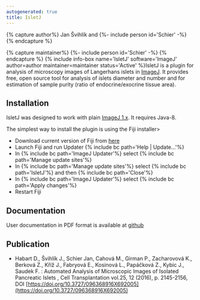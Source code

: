 ```yaml
---
autogenerated: true
title: IsletJ
---
```



{% capture author%}
Jan Švihlík and {%- include person id='Schier' -%}
{% endcapture %}

{% capture maintainer%}
{%- include person id='Schier' -%}
{% endcapture %}
{% include info-box name='IsletJ' software='ImageJ' author=author maintainer=maintainer status='Active' %}IsletJ is a plugin for analysis of microscopy images of Langerhans islets in [ImageJ](/about). It provides free, open source tool for analysis of islets diameter and number and for estimation of sample purity (ratio of endocrine/exocrine tissue area).

Installation
------------

IsletJ was designed to work with plain [ImageJ 1.x](/software/imagej1). It requires Java-8.

The simplest way to install the plugin is using the Fiji installer&gt;

-   Download current version of Fiji from [here](/fiji/downloads)
-   Launch Fiji and run Updater {% include bc path='Help | Update...'%}
-   In {% include bc path='ImageJ Updater'%} select {% include bc path='Manage update sites'%}
-   In {% include bc path='Manage update sites'%} select {% include bc path='IsletJ'%} and then {% include bc path='Close'%}
-   In {% include bc path='ImageJ Updater'%} select {% include bc path='Apply changes'%}
-   Restart Fiji

Documentation
-------------

User documentation in PDF format is available at [github](https://github.com/jschier/IsletJ/blob/master/pdf/IsletJ_Guide_2.pdf)

Publication
-----------

-   Habart D., Švihlík J., Schier Jan, Cahová M., Girman P., Zacharovová K., Berková Z., Kříž J., Fabryová E., Kosinová L., Papáčková Z., Kybic J., Saudek F. : Automated Analysis of Microscopic Images of Isolated Pancreatic Islets , Cell Transplantation vol.25, 12 (2016), p. 2145-2156, DOI [https://doi.org/10.3727/096368916X692005](https://doi.org/10.3727/096368916X692005)
